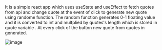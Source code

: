 It is a simple react app which uses useState and useEffect to fetch quotes from api and change quote at the event of click to generate new quote using randome function.
The random function generates 0-1 floating value and it is converted to int and multplied by quotes's length which is stored in quote variable .
At every click of the button new quote from quotes in generated.



![image](https://user-images.githubusercontent.com/73380320/223788300-32ba7ff6-c0c7-4be3-a4b7-4a934bae188e.png)

